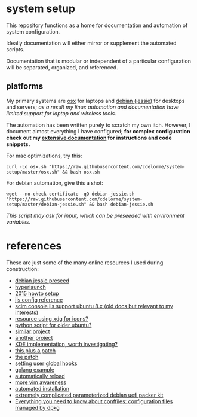 
# system setup

This repository functions as a home for documentation and automation of system configuration.

Ideally documentation will either mirror or supplement the automated scripts.

Documentation that is modular or independent of a particular configuration will be separated, organized, and referenced.


## platforms

My primary systems are [osx](osx/readme.md) for laptops and [debian (jessie)](linux/debian/jessie.md) for desktops and servers; _as a result my linux automation and documentation have limited support for laptop and wireless tools._

The automation has been written purely to scratch my own itch.  However, I document almost everything I have configured; **for complex configuration check out my [extensive documentation](linux/) for instructions and code snippets.**

For mac optimizations, try this:

	curl -Lo osx.sh "https://raw.githubusercontent.com/cdelorme/system-setup/master/osx.sh" && bash osx.sh

For debian automation, give this a shot:

	wget --no-check-certificate -qO debian-jessie.sh "https://raw.githubusercontent.com/cdelorme/system-setup/master/debian-jessie.sh" && bash debian-jessie.sh

_This script may ask for input, which can be preseeded with environment variables._

# references

These are just some of the many online resources I used during construction:

- [debian jessie preseed](https://www.debian.org/releases/stable/amd64/apbs04.html.en)
- [hyperlaunch](https://gameroomsolutions.com/setup-hyperspin-mame-hyperlaunch-full-guide/)
- [2015 howto setup](https://www.youtube.com/watch?v=PxigHfBUPiA)
- [jis config reference](http://okomestudio.net/biboroku/?p=1834)
- [scim console jis support ubuntu 8.x (old docs but relevant to my interests)](http://ubuntuforums.org/showthread.php?t=975144)
- [resource using xdg for icons?](https://wiki.archlinux.org/index.php/Xdg_user_directories)
- [python script for older ubuntu?](http://www.webupd8.org/2009/11/music-album-covers-and-picture-previews.html)
- [similar project](http://ubuntuforums.org/showthread.php?t=226199&page=3)
- [another project](https://www-user.tu-chemnitz.de/~klada/?site=projects&id=albumcover)
- [KDE implementation, worth investigating?](http://ppenz.blogspot.com/2009/04/directory-thumbnails.html)
- [this plus a patch](https://github.com/gcavallo/pcmanfm-covers)
- [the patch](https://sourceforge.net/p/pcmanfm/bugs/1020/)
- [setting user global hooks](https://coderwall.com/p/jp7d5q/create-a-global-git-commit-hook)
- [golang example](https://golang.org/misc/git/pre-commit)
- [automatically reload](http://superuser.com/questions/181377/auto-reloading-a-file-in-vim-as-soon-as-it-changes-on-disk)
- [more vim awareness](http://vim.wikia.com/wiki/Have_Vim_check_automatically_if_the_file_has_changed_externally)
- [automated installation](https://debian-handbook.info/browse/stable/sect.automated-installation.html)
- [extremely complicated parameterized debian uefi packer kit](https://github.com/tylert/packer-build)
- [Everything you need to know about conffiles: configuration files managed by dpkg](https://raphaelhertzog.com/2010/09/21/debian-conffile-configuration-file-managed-by-dpkg/)
